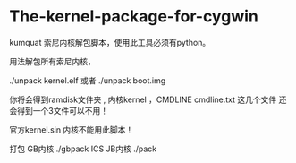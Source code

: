 The-kernel-package-for-cygwin
=============================

kumquat
索尼内核解包脚本，使用此工具必须有python。

用法解包所有索尼内核，

./unpack kernel.elf  或者   ./unpack boot.img

你将会得到ramdisk文件夹 , 内核kernel   ，CMDLINE cmdline.txt 这几个文件  还会得到一个3文件可以不用！

官方kernel.sin 内核不能用此脚本！

打包
 GB内核                 ./gbpack
 ICS JB内核             ./pack
 
 
